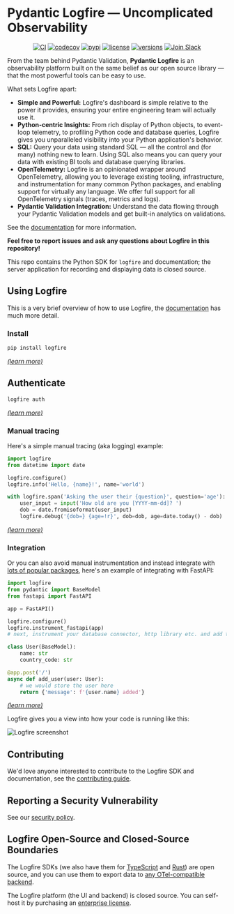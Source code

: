 # Pydantic Logfire — Uncomplicated Observability

<p align="center">
  <a href="https://github.com/pydantic/logfire/actions?query=event%3Apush+branch%3Amain+workflow%3ACI"><img src="https://github.com/pydantic/logfire/actions/workflows/main.yml/badge.svg?event=push" alt="CI" /></a>
  <a href="https://codecov.io/gh/pydantic/logfire"><img src="https://codecov.io/gh/pydantic/logfire/graph/badge.svg?token=735CNGCGFD" alt="codecov" /></a>
  <a href="https://pypi.python.org/pypi/logfire"><img src="https://img.shields.io/pypi/v/logfire.svg" alt="pypi" /></a>
  <a href="https://github.com/pydantic/logfire/blob/main/LICENSE"><img src="https://img.shields.io/github/license/pydantic/logfire.svg" alt="license" /></a>
  <a href="https://github.com/pydantic/logfire"><img src="https://img.shields.io/pypi/pyversions/logfire.svg" alt="versions" /></a>
  <a href="https://logfire.pydantic.dev/docs/join-slack/"><img src="https://img.shields.io/badge/Slack-Join%20Slack-4A154B?logo=slack" alt="Join Slack" /></a>
</p>

From the team behind Pydantic Validation, **Pydantic Logfire** is an observability platform built on the same belief as our open source library — that the most powerful tools can be easy to use.

What sets Logfire apart:

- **Simple and Powerful:** Logfire's dashboard is simple relative to the power it provides, ensuring your entire engineering team will actually use it.
- **Python-centric Insights:** From rich display of Python objects, to event-loop telemetry, to profiling Python code and database queries, Logfire gives you unparalleled visibility into your Python application's behavior.
- **SQL:** Query your data using standard SQL — all the control and (for many) nothing new to learn. Using SQL also means you can query your data with existing BI tools and database querying libraries.
- **OpenTelemetry:** Logfire is an opinionated wrapper around OpenTelemetry, allowing you to leverage existing tooling, infrastructure, and instrumentation for many common Python packages, and enabling support for virtually any language. We offer full support for all OpenTelemetry signals (traces, metrics and logs).
- **Pydantic Validation Integration:** Understand the data flowing through your Pydantic Validation models and get built-in analytics on validations.

See the [documentation](https://logfire.pydantic.dev/docs/) for more information.

**Feel free to report issues and ask any questions about Logfire in this repository!**

This repo contains the Python SDK for `logfire` and documentation; the server application for recording and displaying data is closed source.

## Using Logfire

This is a very brief overview of how to use Logfire, the [documentation](https://logfire.pydantic.dev/docs/) has much more detail.

### Install

```bash
pip install logfire
```
[_(learn more)_](https://logfire.pydantic.dev/docs/guides/first_steps/#install)

## Authenticate

```bash
logfire auth
```
[_(learn more)_](https://logfire.pydantic.dev/docs/guides/first_steps/#authentication)

### Manual tracing

Here's a simple manual tracing (aka logging) example:

```python
import logfire
from datetime import date

logfire.configure()
logfire.info('Hello, {name}!', name='world')

with logfire.span('Asking the user their {question}', question='age'):
    user_input = input('How old are you [YYYY-mm-dd]? ')
    dob = date.fromisoformat(user_input)
    logfire.debug('{dob=} {age=!r}', dob=dob, age=date.today() - dob)
```
[_(learn more)_](https://logfire.pydantic.dev/docs/guides/onboarding-checklist/add-manual-tracing/)

### Integration

Or you can also avoid manual instrumentation and instead integrate with [lots of popular packages](https://logfire.pydantic.dev/docs/integrations/), here's an example of integrating with FastAPI:

```py
import logfire
from pydantic import BaseModel
from fastapi import FastAPI

app = FastAPI()

logfire.configure()
logfire.instrument_fastapi(app)
# next, instrument your database connector, http library etc. and add the logging handler

class User(BaseModel):
    name: str
    country_code: str

@app.post('/')
async def add_user(user: User):
    # we would store the user here
    return {'message': f'{user.name} added'}
```
[_(learn more)_](https://logfire.pydantic.dev/docs/integrations/fastapi/)

Logfire gives you a view into how your code is running like this:

![Logfire screenshot](https://logfire.pydantic.dev/docs/images/index/logfire-screenshot-fastapi-200.png)

## Contributing

We'd love anyone interested to contribute to the Logfire SDK and documentation, see the [contributing guide](https://github.com/pydantic/logfire/blob/main/CONTRIBUTING.md).

## Reporting a Security Vulnerability

See our [security policy](https://github.com/pydantic/logfire/security).

## Logfire Open-Source and Closed-Source Boundaries

The Logfire SDKs (we also have them for [TypeScript](https://github.com/pydantic/logfire-js) and [Rust](https://github.com/pydantic/logfire-rust)) are open source, and you can use them to export data to [any OTel-compatible backend](https://logfire.pydantic.dev/docs/how-to-guides/alternative-backends/).

The Logfire platform (the UI and backend) is closed source. You can self-host it by purchasing an [enterprise license](https://logfire.pydantic.dev/docs/enterprise/).

